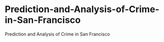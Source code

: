 # Prediction-and-Analysis-of-Crime-in-San-Francisco
Prediction and Analysis of Crime in San Francisco
